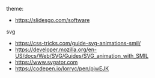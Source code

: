 theme:

- <https://slidesgo.com/software>

svg

- <https://css-tricks.com/guide-svg-animations-smil/>
- <https://developer.mozilla.org/en-US/docs/Web/SVG/Guides/SVG_animation_with_SMIL>
- <https://www.svgator.com>
- <https://codepen.io/lorryc/pen/pjwEJK>
